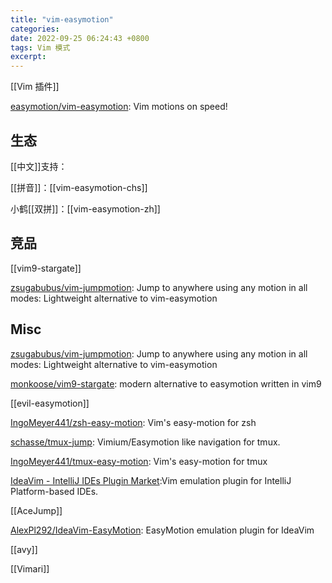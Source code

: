 ```yaml
---
title: "vim-easymotion"
categories: 
date: 2022-09-25 06:24:43 +0800
tags: Vim 模式
excerpt: 
---
```


[[Vim 插件]]

[easymotion/vim-easymotion](https://github.com/easymotion/vim-easymotion): Vim motions on speed!

## 生态

[[中文]]支持：

[[拼音]]：[[vim-easymotion-chs]]

小鹤[[双拼]]：[[vim-easymotion-zh]]


## 竞品

[[vim9-stargate]]



[zsugabubus/vim-jumpmotion](https://github.com/zsugabubus/vim-jumpmotion): Jump to anywhere using any motion in all modes: Lightweight alternative to vim-easymotion


## Misc



[zsugabubus/vim-jumpmotion](https://github.com/zsugabubus/vim-jumpmotion): Jump to anywhere using any motion in all modes: Lightweight alternative to vim-easymotion

[monkoose/vim9-stargate](https://github.com/monkoose/vim9-stargate): modern alternative to easymotion written in vim9

[[evil-easymotion]]

[IngoMeyer441/zsh-easy-motion](https://github.com/IngoMeyer441/zsh-easy-motion): Vim's easy-motion for zsh

[schasse/tmux-jump](https://github.com/schasse/tmux-jump): Vimium/Easymotion like navigation for tmux.

[IngoMeyer441/tmux-easy-motion](https://github.com/IngoMeyer441/tmux-easy-motion): Vim's easy-motion for tmux



[IdeaVim - IntelliJ IDEs Plugin Market](https://plugins.jetbrains.com/plugin/164-ideavim):Vim emulation plugin for IntelliJ Platform-based IDEs.


[[AceJump]]


[AlexPl292/IdeaVim-EasyMotion](https://github.com/AlexPl292/IdeaVim-EasyMotion): EasyMotion emulation plugin for IdeaVim

[[avy]]

[[Vimari]]


